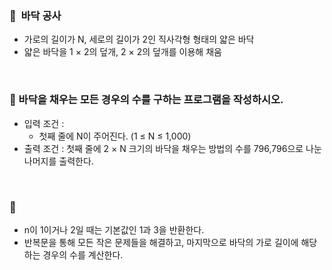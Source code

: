 ### **🧸  바닥 공사**

- 가로의 길이가 N, 세로의 길이가 2인 직사각형 형태의 얇은 바닥
- 얇은 바닥을 1 × 2의 덮개, 2 × 2의 덮개를 이용해 채움
<br/>

### **🚪 바닥을 채우는 모든 경우의 수를 구하는 프로그램을 작성하시오.**

- 입력 조건 :
    - 첫째 줄에 N이 주어진다. (1 ≤ N ≤ 1,000)
- 출력 조건 : 첫째 줄에 2 × N 크기의 바닥을 채우는 방법의 수를 796,796으로 나눈 나머지를 출력한다.
<br/>

### **🔑**

- n이 1이거나 2일 때는 기본값인 1과 3을 반환한다.
- 반복문을 통해 모든 작은 문제들을 해결하고, 마지막으로 바닥의 가로 길이에 해당하는 경우의 수를 계산한다.
